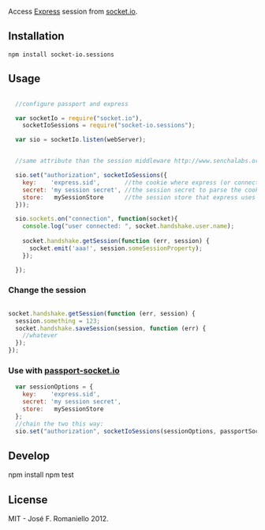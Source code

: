 Access [Express](http://expressjs.com/) session from [socket.io](http://socket.io).


## Installation

```
npm install socket-io.sessions
```

## Usage 


```javascript

  //configure passport and express

  var socketIo = require("socket.io"),
    socketIoSessions = require("socket-io.sessions");

  var sio = socketIo.listen(webServer);


  //same attribute than the session middleware http://www.senchalabs.org/connect/middleware-session.html

  sio.set("authorization", socketIoSessions({
    key:    'express.sid',       //the cookie where express (or connect) stores its session id.
    secret: 'my session secret', //the session secret to parse the cookie
    store:   mySessionStore      //the session store that express uses
  }));

  sio.sockets.on("connection", function(socket){
    console.log("user connected: ", socket.handshake.user.name);
    
    socket.handshake.getSession(function (err, session) {
      socket.emit('aaa!', session.someSessionProperty);
    });

  });

```

### Change the session

~~~javascript

socket.handshake.getSession(function (err, session) {
  session.something = 123;
  socket.handshake.saveSession(session, function (err) {
    //whatever
  });
});

~~~


### Use with [passport-socket.io](https://github.com/jfromaniello/passport.socketio)

~~~javascript
  var sessionOptions = {
    key:    'express.sid',      
    secret: 'my session secret',
    store:   mySessionStore     
  };
  //chain the two this way:
  sio.set("authorization", socketIoSessions(sessionOptions, passportSocketIo.authorize(sessionOptions)));
~~~

## Develop

  npm install
  npm test


## License

MIT - José F. Romaniello 2012.
